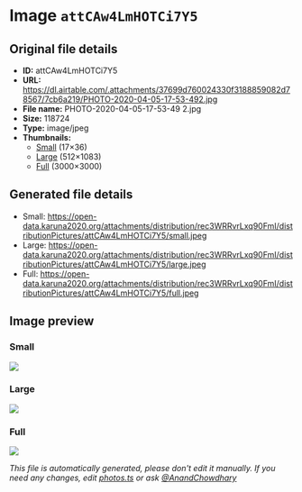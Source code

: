 # Image `attCAw4LmHOTCi7Y5`

## Original file details

- **ID:** attCAw4LmHOTCi7Y5
- **URL:** https://dl.airtable.com/.attachments/37699d760024330f3188859082d78567/7cb6a219/PHOTO-2020-04-05-17-53-492.jpg
- **File name:** PHOTO-2020-04-05-17-53-49 2.jpg
- **Size:** 118724
- **Type:** image/jpeg
- **Thumbnails:**
  - [Small](https://dl.airtable.com/.attachmentThumbnails/784f5125a5de0fb12e007fd73aac6b06/6c295737) (17×36)
  - [Large](https://dl.airtable.com/.attachmentThumbnails/f88966934b7158f042bb0d51194d03bf/1020998a) (512×1083)
  - [Full](https://dl.airtable.com/.attachmentThumbnails/ad57f77fd9cf988cc494762e0715b2bd/6fb2d581) (3000×3000)

## Generated file details

- Small: https://open-data.karuna2020.org/attachments/distribution/rec3WRRvrLxq90FmI/distributionPictures/attCAw4LmHOTCi7Y5/small.jpeg
- Large: https://open-data.karuna2020.org/attachments/distribution/rec3WRRvrLxq90FmI/distributionPictures/attCAw4LmHOTCi7Y5/large.jpeg
- Full: https://open-data.karuna2020.org/attachments/distribution/rec3WRRvrLxq90FmI/distributionPictures/attCAw4LmHOTCi7Y5/full.jpeg

## Image preview

### Small

![](https://open-data.karuna2020.org/attachments/distribution/rec3WRRvrLxq90FmI/distributionPictures/attCAw4LmHOTCi7Y5/small.jpeg)

### Large

![](https://open-data.karuna2020.org/attachments/distribution/rec3WRRvrLxq90FmI/distributionPictures/attCAw4LmHOTCi7Y5/large.jpeg)

### Full

![](https://open-data.karuna2020.org/attachments/distribution/rec3WRRvrLxq90FmI/distributionPictures/attCAw4LmHOTCi7Y5/full.jpeg)

_This file is automatically generated, please don't edit it manually. If you need any changes, edit [photos.ts](/photos.ts) or ask [@AnandChowdhary](https://github.com/AnandChowdhary)_
